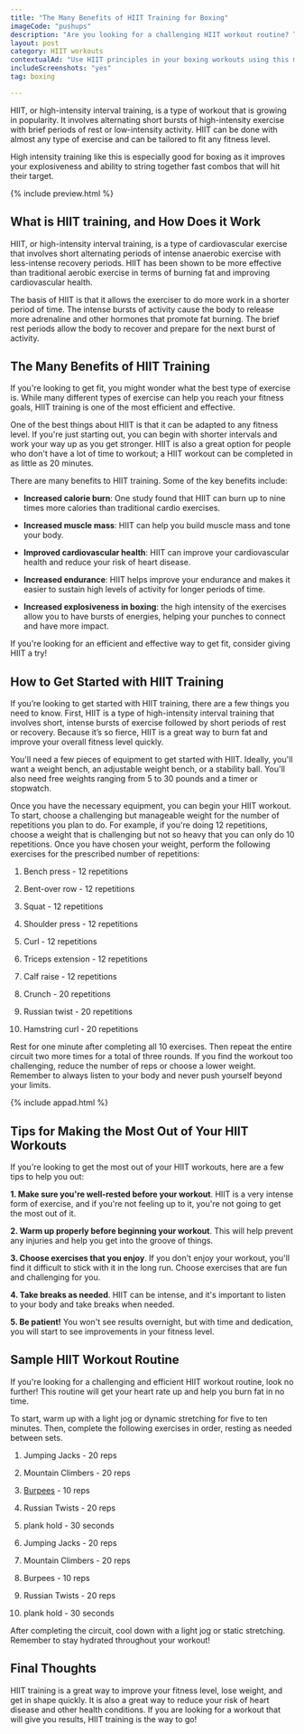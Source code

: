 ```yaml
---
title: "The Many Benefits of HIIT Training for Boxing"
imageCode: "pushups"
description: "Are you looking for a challenging HIIT workout routine? This guide will show you how to do HIIT training and provides a sample workout routine to get you started."
layout: post
category: HIIT workouts
contextualAd: "Use HIIT principles in your boxing workouts using this mobile app that will help you work on your technique, strenght and cardio."
includeScreenshots: "yes"
tag: boxing

---
```


HIIT, or high-intensity interval training, is a type of workout that is growing in popularity. It involves alternating short bursts of high-intensity exercise with brief periods of rest or low-intensity activity. HIIT can be done with almost any type of exercise and can be tailored to fit any fitness level.

High intensity training like this is especially good for boxing as it improves your explosiveness and ability to string together fast combos that will hit their target.

{% include preview.html %}

## What is HIIT training, and How Does it Work

HIIT, or high-intensity interval training, is a type of cardiovascular exercise that involves short alternating periods of intense anaerobic exercise with less-intense recovery periods. HIIT has been shown to be more effective than traditional aerobic exercise in terms of burning fat and improving cardiovascular health.

The basis of HIIT is that it allows the exerciser to do more work in a shorter period of time. The intense bursts of activity cause the body to release more adrenaline and other hormones that promote fat burning. The brief rest periods allow the body to recover and prepare for the next burst of activity.

## The Many Benefits of HIIT Training

If you're looking to get fit, you might wonder what the best type of exercise is. While many different types of exercise can help you reach your fitness goals, HIIT training is one of the most efficient and effective.

One of the best things about HIIT is that it can be adapted to any fitness level. If you're just starting out, you can begin with shorter intervals and work your way up as you get stronger. HIIT is also a great option for people who don't have a lot of time to workout; a HIIT workout can be completed in as little as 20 minutes.

There are many benefits to HIIT training. Some of the key benefits include:

- **Increased calorie burn**: One study found that HIIT can burn up to nine times more calories than traditional cardio exercises.

- **Increased muscle mass**: HIIT can help you build muscle mass and tone your body.

- **Improved cardiovascular health**: HIIT can improve your cardiovascular health and reduce your risk of heart disease.

- **Increased endurance**: HIIT helps improve your endurance and makes it easier to sustain high levels of activity for longer periods of time.
- **Increased explosiveness in boxing**: the high intensity of the exercises allow you to have bursts of energies, helping your punches to connect and have more impact.

If you're looking for an efficient and effective way to get fit, consider giving HIIT a try!

## How to Get Started with HIIT Training

If you’re looking to get started with HIIT training, there are a few things you need to know. First, HIIT is a type of high-intensity interval training that involves short, intense bursts of exercise followed by short periods of rest or recovery. Because it’s so fierce, HIIT is a great way to burn fat and improve your overall fitness level quickly.

You'll need a few pieces of equipment to get started with HIIT. Ideally, you'll want a weight bench, an adjustable weight bench, or a stability ball. You'll also need free weights ranging from 5 to 30 pounds and a timer or stopwatch.

Once you have the necessary equipment, you can begin your HIIT workout. To start, choose a challenging but manageable weight for the number of repetitions you plan to do. For example, if you're doing 12 repetitions, choose a weight that is challenging but not so heavy that you can only do 10 repetitions. Once you have chosen your weight, perform the following exercises for the prescribed number of repetitions:

1) Bench press - 12 repetitions

2) Bent-over row - 12 repetitions

3) Squat - 12 repetitions

4) Shoulder press - 12 repetitions

5) Curl - 12 repetitions

6) Triceps extension - 12 repetitions

7) Calf raise - 12 repetitions

8) Crunch - 20 repetitions

9) Russian twist - 20 repetitions

10) Hamstring curl - 20 repetitions

Rest for one minute after completing all 10 exercises. Then repeat the entire circuit two more times for a total of three rounds. If you find the workout too challenging, reduce the number of reps or choose a lower weight. Remember to always listen to your body and never push yourself beyond your limits.

{% include appad.html %}

## Tips for Making the Most Out of Your HIIT Workouts

If you're looking to get the most out of your HIIT workouts, here are a few tips to help you out:

**1. Make sure you're well-rested before your workout**. HIIT is a very intense form of exercise, and if you're not feeling up to it, you're not going to get the most out of it.

**2. Warm up properly before beginning your workout**. This will help prevent any injuries and help you get into the groove of things.

**3. Choose exercises that you enjoy**. If you don't enjoy your workout, you'll find it difficult to stick with it in the long run. Choose exercises that are fun and challenging for you.

**4. Take breaks as needed**. HIIT can be intense, and it's important to listen to your body and take breaks when needed.

**5. Be patient!** You won't see results overnight, but with time and dedication, you will start to see improvements in your fitness level.

## Sample HIIT Workout Routine

If you're looking for a challenging and efficient HIIT workout routine, look no further! This routine will get your heart rate up and help you burn fat in no time.

To start, warm up with a light jog or dynamic stretching for five to ten minutes. Then, complete the following exercises in order, resting as needed between sets.

1. Jumping Jacks - 20 reps

2. Mountain Climbers - 20 reps

3. [Burpees](/burpees-in-boxing/) - 10 reps

4. Russian Twists - 20 reps

5. plank hold - 30 seconds

6. Jumping Jacks - 20 reps

7. Mountain Climbers - 20 reps

8. Burpees - 10 reps

9. Russian Twists - 20 reps

10. plank hold - 30 seconds

After completing the circuit, cool down with a light jog or static stretching. Remember to stay hydrated throughout your workout!

## Final Thoughts

HIIT training is a great way to improve your fitness level, lose weight, and get in shape quickly. It is also a great way to reduce your risk of heart disease and other health conditions. If you are looking for a workout that will give you results, HIIT training is the way to go!